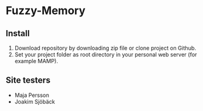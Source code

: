 # Fuzzy-Memory

## Install
1. Download repository by downloading zip file or clone project on Github.
2. Set your project folder as root directory in your personal web server (for example MAMP).

## Site testers
* Maja Persson
* Joakim Sjöbäck
